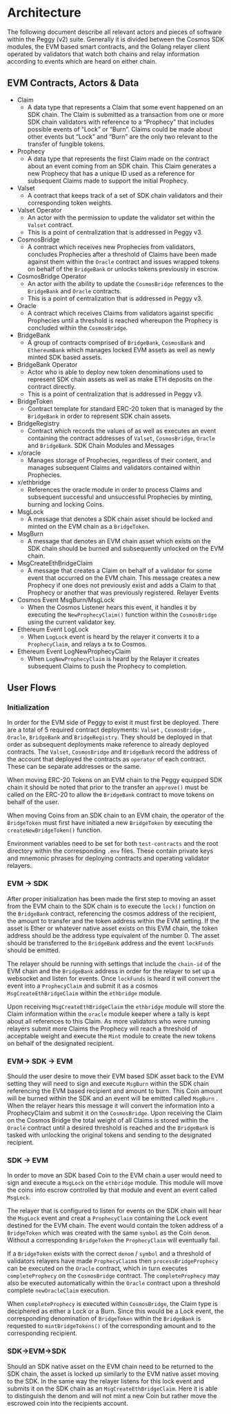 # Architecture

The following document describe all relevant actors and pieces of software within the Peggy (v2) suite. Generally it is divided between the Cosmos SDK modules, the EVM based smart contracts, and the Golang relayer client operated by validators that watch both chains and relay information according to events which are heard on either chain.

## EVM Contracts, Actors & Data
- Claim
    - A data type that represents a Claim that some event happened on an SDK chain. The Claim is submitted as a transaction from one or more SDK chain validators with reference to a “Prophecy” that includes possible events of “Lock” or “Burn”. Claims could be made about other events but “Lock” and “Burn” are the only two relevant to the transfer of fungible tokens.
- Prophecy
    - A data type that represents the first Claim made on the contract about an event coming from an SDK chain. This Claim generates a new Prophecy that has a unique ID used as a reference for subsequent Claims made to support the initial Prophecy.
- Valset
    - A contract that keeps track of a set of SDK chain validators and their corresponding token weights.
- Valset Operator
    - An actor with the permission to update the validator set within the `Valset` contract.
    - This is a point of centralization that is addressed in Peggy v3.
- CosmosBridge
    - A contract which receives new Prophecies from validators, concludes Prophecies after a threshold of Claims have been made against them within the `Oracle` contract and issues wrapped tokens on behalf of the `BridgeBank` or unlocks tokens previously in escrow.
- CosmosBridge Operator
    - An actor with the ability to update the `CosmosBridge` references to the `BridgeBank` and `Oracle` contracts.
    - This is a point of centralization that is addressed in Peggy v3.
- Oracle
    - A contract which receives Claims from validators against specific Prophecies until a threshold is reached whereupon the Prophecy is concluded within the `CosmosBridge`.
- BridgeBank
    - A group of contracts comprised of `BridgeBank`, `CosmosBank` and `EthereumBank` which manages locked EVM assets as well as newly minted SDK based assets.
- BridgeBank Operator
    - Actor who is able to deploy new token denominations used to represent SDK chain assets as well as make ETH deposits on the contract directly.
    - This is a point of centralization that is addressed in Peggy v3.
- BridgeToken
    - Contract template for standard ERC-20 token that is managed by the `BridgeBank` in order to represent SDK chain assets.
- BridgeRegistry
    - Contract which records the values of as well as executes an event containing the contract addresses of `Valset`, `CosmosBridge`, `Oracle` and `BridgeBank`.
SDK Chain Modules and Messages
- x/oracle
    - Manages storage of Prophecies, regardless of their content, and manages subsequent Claims and validators contained within Prophecies. 
- x/ethbridge
    - References the oracle module in order to process Claims and subsequent successful and unsuccessful Prophecies by minting, burning and locking Coins.
- MsgLock
    - A message that denotes a SDK chain asset should be locked and minted on the EVM chain as a `BridgeToken`.
- MsgBurn
    - A message that denotes an EVM chain asset which exists on the SDK chain should be burned and subsequently unlocked on the EVM chain.
- MsgCreateEthBridgeClaim
    - A message that creates a Claim on behalf of a validator for some event that occurred on the EVM chain. This message creates a new Prophecy if one does not previously exist and adds a Claim to that Prophecy or another that was previously registered.
Relayer Events
- Cosmos Event MsgBurn/MsgLock
    - When the Cosmos Listener hears this event, it handles it by executing the `NewProphecyClaim()` function within the `CosmosBridge` using the current validator key.
- Ethereum Event LogLock
    - When `LogLock` event is heard by the relayer it converts it to a `ProphecyClaim`, and relays a tx to Cosmos.
- Ethereum Event LogNewProphecyClaim
    - When `LogNewProphecyClaim` is heard by the Relayer it creates subsequent Claims to push the Prophecy to completion.

## User Flows
### Initialization

In order for the EVM side of Peggy to exist it must first be deployed. There are a total of 5 required contract deployments: `Valset` , `CosmosBridge` , `Oracle`, `BridgeBank` and `BridgeRegistry`. They should be deployed in that order as subsequent deployments make reference to already deployed contracts. The `Valset`, `CosmosBridge` and `BridgeBank` record the address of the account that deployed the contracts as `operator` of each contract. These can be separate addresses or the same.

When moving ERC-20 Tokens on an EVM chain to the Peggy equipped SDK chain it should be noted that prior to the transfer an `approve()` must be called on the ERC-20 to allow the `BridgeBank` contract to move tokens on behalf of the user.

When moving Coins from an SDK chain to an EVM chain, the operator of the `BridgeToken`  must first have initiated a new `BridgeToken` by executing the `createNewBridgeToken()` function.

Environment variables need to be set for both `test-contracts` and the root directory within the corresponding `.env` files. These contain private keys and mnemonic phrases for deploying contracts and operating validator relayers.

### EVM → SDK

After proper initialization has been made the first step to moving an asset from the EVM chain to the SDK chain is to execute the `lock()` function on the `BridgeBank` contract, referencing the cosmos address of the recipient, the amount to transfer and the token address within the EVM setting. If the asset is Ether or whatever native asset exists on this EVM chain, the token address should be the address type equivalent of the number 0. The asset should be transferred to the `BridgeBank` address and the event `lockFunds` should be emitted.

The relayer should be running with settings that include the `chain-id` of the EVM chain and the `BridgeBank` address in order for the relayer to set up a websocket and listen for events. Once `lockFunds` is heard it will convert the event into a `ProphecyClaim` and submit it as a cosmos `MsgCreateEthBridgeClaim` within the `ethbridge` module.

Upon receiving `MsgCreateEthBridgeClaim` the `ethbridge` module will store the Claim information within the `oracle` module keeper where a tally is kept about all references to this Claim. As more validators who were running relayers submit more Claims the Prophecy will reach a threshold of acceptable weight and execute the `Mint` module to create the new tokens on behalf of the designated recipient.

### EVM→ SDK → EVM

Should the user desire to move their EVM based SDK asset back to the EVM setting they will need to sign and execute `MsgBurn` within the SDK chain referencing the EVM based recipient and amount to burn. This Coin amount will be burned within the SDK and an event will be emitted called `MsgBurn` . When the relayer hears this message it will convert the information into a ProphecyClaim and submit it on the `CosmosBridge`. Upon receiving the Claim on the Cosmos Bridge the total weight of all Claims is stored within the `Oracle` contract until a desired threshold is reached and the `BridgeBank` is tasked with unlocking the original tokens and sending to the designated recipient.

### SDK → EVM

In order to move an SDK based Coin to the EVM chain a user would need to sign and execute a `MsgLock` on the `ethbridge` module. This module will move the coins into escrow controlled by that module and event an event called `MsgLock`.

The relayer that is configured to listen for events on the SDK chain will hear the `MsgLock` event and creat a `ProphecyClaim` containing the Lock event destined for the EVM chain. The event would contain the token address of a `BridgeToken` which was created with the same `symbol` as the Coin `denom`. Without a corresponding `BridgeToken` the `ProphecyClaim` will eventually fail.

If a `BridgeToken` exists with the correct `denom` / `symbol` and a threshold of validators relayers have made `ProphecyClaim`s then `processBridgeProphecy` can be executed on the `Oracle` contract, which in turn executes `completeProphecy` on the `CosmosBridge` contract. The `completeProphecy` may also be executed automatically within the `Oracle` contract upon a threshold complete `newOracleClaim` execution.

When `completeProphecy` is executed within `CosmosBridge`, the Claim type is deciphered as either a Lock or a Burn. Since this would be a Lock event, the corresponding denomination of  `BridgeToken` within the `BridgeBank` is requested to `mintBridgeTokens()` of the corresponding amount and to the corresponding recipient.

### SDK→EVM→SDK

Should an SDK native asset on the EVM chain need to be returned to the SDK chain, the asset is locked up similarly to the EVM native asset moving to the SDK. In the same way the relayer listens for this lock event and submits it on the SDK chain as an `MsgCreateEthBridgeClaim`. Here it is able to distinguish the denom and will not mint a new Coin but rather move the escrowed coin into the recipients account.
